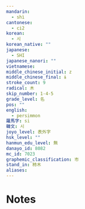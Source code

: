 ```yaml
---
mandarin:
  - shì
cantonese:
  - ci2
korean:
  - 시
korean_native: ""
japanese:
  - SHI
japanese_nanori: ""
vietnamese:
middle_chinese_initial: z
middle_chinese_final: ɨ
stroke_count: 9
radical: 木
skip_number: 1-4-5
grade_level: 名
pos: ""
english:
  - persimmon
羅馬字: si
韓文: 시
joyo_level: 表外字
hsk_level: ""
hanmun_edu_level: 無
danayo_id: 8082
mc_id: 7023
graphemic_classification: 市
stand_in: 柿木
aliases:
---
```


# Notes
